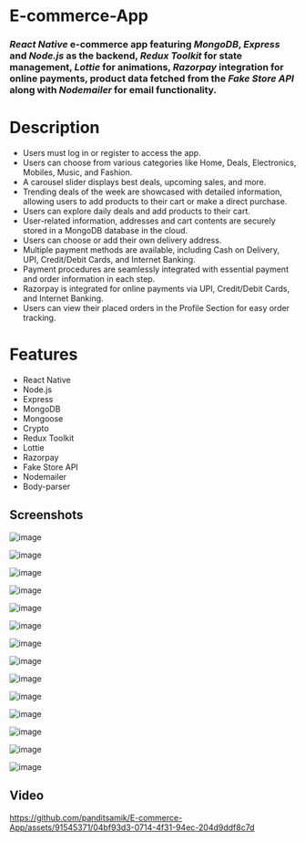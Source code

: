 # E-commerce-App
### *React Native* e-commerce app featuring *MongoDB*, *Express* and *Node.js* as the backend, *Redux Toolkit* for state management, *Lottie* for animations, *Razorpay* integration for online payments, product data fetched from the *Fake Store API* along with *Nodemailer* for email functionality.

# Description
- Users must log in or register to access the app.
- Users can choose from various categories like Home, Deals, Electronics, Mobiles, Music, and Fashion.
- A carousel slider displays best deals, upcoming sales, and more.
- Trending deals of the week are showcased with detailed information, allowing users to add products to their cart or make a direct purchase.
- Users can explore daily deals and add products to their cart.
- User-related information, addresses and cart contents are securely stored in a MongoDB database in the cloud.
- Users can choose or add their own delivery address.
- Multiple payment methods are available, including Cash on Delivery, UPI, Credit/Debit Cards, and Internet Banking.
- Payment procedures are seamlessly integrated with essential payment and order information in each step.
- Razorpay is integrated for online payments via UPI, Credit/Debit Cards, and Internet Banking.
- Users can view their placed orders in the Profile Section for easy order tracking.

# Features
- React Native
- Node.js
- Express
- MongoDB
- Mongoose
- Crypto
- Redux Toolkit
- Lottie
- Razorpay
- Fake Store API
- Nodemailer
- Body-parser


## Screenshots

![image](https://github.com/panditsamik/E-commerce-App/assets/91545371/3f848e9d-e906-4b95-b924-f5b89dee532f)


![image](https://github.com/panditsamik/E-commerce-App/assets/91545371/de534f00-fe82-4d24-a100-00c98d58b4ea)


![image](https://github.com/panditsamik/E-commerce-App/assets/91545371/973b7dc1-4b5f-464a-bc6e-f0b9ec75abe4)


![image](https://github.com/panditsamik/E-commerce-App/assets/91545371/7b978422-9b61-4860-b11f-04566a0059a3)


![image](https://github.com/panditsamik/E-commerce-App/assets/91545371/0edd7878-2dc2-4802-9002-e165224b35da)


![image](https://github.com/panditsamik/E-commerce-App/assets/91545371/335d73e1-e37c-424c-a60a-b0b633a97430)


![image](https://github.com/panditsamik/E-commerce-App/assets/91545371/26155aed-f208-4c1c-8ba1-ecc1e0106ca2)


![image](https://github.com/panditsamik/E-commerce-App/assets/91545371/9a1203de-dd86-4bee-9584-a4323152278a)


![image](https://github.com/panditsamik/E-commerce-App/assets/91545371/758ddc01-6871-457f-b766-0818d79b502d)


![image](https://github.com/panditsamik/E-commerce-App/assets/91545371/6ad8c384-9c16-4193-b347-9f628eff3b35)


![image](https://github.com/panditsamik/E-commerce-App/assets/91545371/2b323280-375f-43f8-a257-1cb9a9bd6ecf)


![image](https://github.com/panditsamik/E-commerce-App/assets/91545371/29ccf749-052c-461d-8c40-64e548b93246)


![image](https://github.com/panditsamik/E-commerce-App/assets/91545371/459cd765-3425-4cfe-96ec-c7f839b6d821)


![image](https://github.com/panditsamik/E-commerce-App/assets/91545371/abcfda2b-26a5-40a5-8e8e-aaf7a97d5b64)



## Video


https://github.com/panditsamik/E-commerce-App/assets/91545371/04bf93d3-0714-4f31-94ec-204d9ddf8c7d

